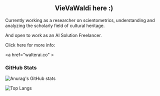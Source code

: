 <h2 align="center">
  VieVaWaldi here :)
</h2>

Currently working as a researcher on scientometrics, understanding and analyzing the scholarly field of cultural heritage.

And open to work as an AI Solution Freelancer.

Click here for more info:

<a href="walterai.co" \>

### GitHub Stats

![Anurag's GitHub stats](https://github-readme-stats.vercel.app/api?username=VieVaWaldi&theme=highcontrast&show_icons=true)


![Top Langs](https://github-readme-stats.vercel.app/api/top-langs/?username=VieVaWaldi&hide_progress=true&theme=highcontrast)

